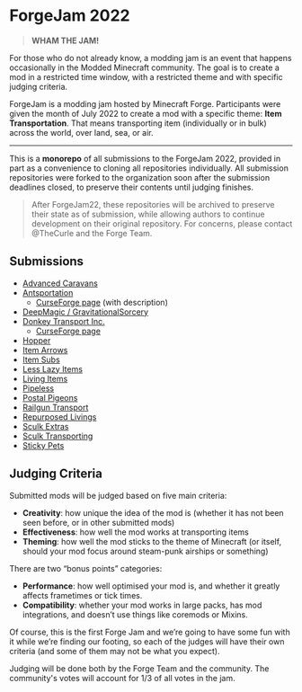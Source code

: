 # ForgeJam 2022
> **WHAM THE JAM!**

For those who do not already know, a modding jam is an event that happens occasionally in the Modded Minecraft community.
The goal is to create a mod in a restricted time window, with a restricted theme and with specific judging criteria.

ForgeJam is a modding jam hosted by Minecraft Forge. Participants were given the month of July 2022 to create a mod with a 
specific theme: **Item Transportation**. That means transporting item (individually or in bulk) across the world, over
land, sea, or air.

---

This is a **monorepo** of all submissions to the ForgeJam 2022, provided in part as a convenience to cloning all repositories
individually. All submission repositories were forked to the organization soon after the submission deadlines closed, to preserve
their contents until judging finishes.

> After ForgeJam22, these repositories will be archived to preserve their state as of submission, while allowing authors to
> continue development on their original repository. For concerns, please contact @TheCurle and the Forge Team.

## Submissions

- [Advanced Caravans](https://github.com/ForgeJam/jam22-AdvancedCaravans)
- [Antsportation](https://github.com/ForgeJam/jam22-Antsportation)
  - [CurseForge page](https://www.curseforge.com/minecraft/mc-mods/antsportation) (with description)
- [DeepMagic / GravitationalSorcery](https://github.com/ForgeJam/jam22-DeepMagic)
- [Donkey Transport Inc.](https://github.com/ForgeJam/jam22-DonkeyTransportInc)
  - [CurseForge page](https://www.curseforge.com/minecraft/mc-mods/donkey-transport-inc)
- [Hopper](https://github.com/ForgeJam/jam22-hoppers)
- [Item Arrows](https://github.com/ForgeJam/jam22-ItemArrowMod)
- [Item Subs](https://github.com/ForgeJam/jam22-ItemSubs)
- [Less Lazy Items](https://github.com/ForgeJam/jam22-lesslazyitems)
- [Living Items](https://github.com/ForgeJam/jam22-Living-Items)
- [Pipeless](https://github.com/ForgeJam/jam22-pipeless)
- [Postal Pigeons](https://github.com/ForgeJam/jam22-PostalPigeons)
- [Railgun Transport](https://github.com/ForgeJam/jam22-RailgunTransport)
- [Repurposed Livings](https://github.com/ForgeJam/jam22-repurposed-livings)
- [Sculk Extras](https://github.com/ForgeJam/jam22-Sculk-Extras)
- [Sculk Transporting](https://github.com/ForgeJam/jam22-SculkTransporting)
- [Sticky Pets](https://github.com/ForgeJam/jam22-stickypets)

## Judging Criteria

Submitted mods will be judged based on five main criteria:

- **Creativity**: how unique the idea of the mod is (whether it has not been seen before, or in other submitted mods)
- **Effectiveness**: how well the mod works at transporting items
- **Theming**: how well the mod sticks to the theme of Minecraft (or itself, should your mod focus around steam-punk airships or something)

There are two “bonus points” categories:

- **Performance**: how well optimised your mod is, and whether it greatly affects frametimes or tick times.
- **Compatibility**: whether your mod works in large packs, has mod integrations, and doesn’t use things like coremods or Mixins.

Of course, this is the first Forge Jam and we’re going to have some fun with it while we’re finding our footing, 
so each of the judges will have their own criteria (and some of them may not be what you expect).

Judging will be done both by the Forge Team and the community. The community's votes will account for 1/3 of all votes in the jam.